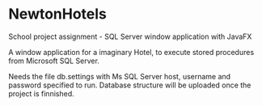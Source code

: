 # NewtonHotels
School project assignment - SQL Server window application with JavaFX 

A window application for a imaginary Hotel, to execute stored procedures from Microsoft SQL Server.

Needs the file db.settings with Ms SQL Server host, username and password specified to run.
Database structure will be uploaded once the project is finnished. 
